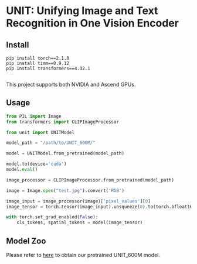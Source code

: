 # UNIT: Unifying Image and Text Recognition in One Vision Encoder


## Install

```Shell
pip install torch==2.1.0 
pip install timm==0.9.12 
pip install transformers==4.32.1
    
```

This project supports both NVIDIA and Ascend GPUs.



## Usage

```Python
from PIL import Image
from transformers import CLIPImageProcessor

from unit import UNITModel

model_path = "/path/to/UNIT_600M/"

model = UNITModel.from_pretrained(model_path)

model.to(device='cuda')
model.eval()

image_processor = CLIPImageProcessor.from_pretrained(model_path)

image = Image.open("test.jpg").convert('RGB')

image_input = image_processor(image)['pixel_values'][0]
image_tensor = torch.tensor(image_input).unsqueeze(0).to(torch.bfloat16).cuda()

with torch.set_grad_enabled(False):
    cls_tokens, spatial_tokens = model(image_tensor)

```

## Model Zoo

Please refer to [here](https://huggingface.co/yeeaa/UNIT_600M/) to obtain our pretrained UNIT_600M model.
